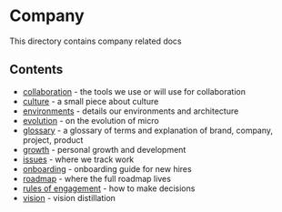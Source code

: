 # Company

This directory contains company related docs

## Contents

- [collaboration](collaboration.md) - the tools we use or will use for collaboration
- [culture](culture.md) - a small piece about culture
- [environments](environments.md) - details our environments and architecture
- [evolution](evolution.md) - on the evolution of micro
- [glossary](glossary.md) - a glossary of terms and explanation of brand, company, project, product
- [growth](growth.md) - personal growth and development
- [issues](https://github.com/micro/development/issues) - where we track work
- [onboarding](onboarding.md) - onboarding guide for new hires
- [roadmap](../roadmap) - where the full roadmap lives
- [rules of engagement](rules-of-engagement.md) - how to make decisions
- [vision](vision.md) - vision distillation
